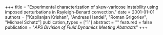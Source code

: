 +++
title = "Experimental characterization of skew-varicose instability using imposed perturbations in Rayleigh-Benard convection."
date = 2001-01-01
authors = ["Kapilanjan Krishan", "Andreas Handel", "Roman Grigoriev", "Michael Schatz"]
publication_types = ["1"]
abstract = ""
featured = false
publication = "*APS Division of Fluid Dynamics Meeting Abstracts*"
+++

